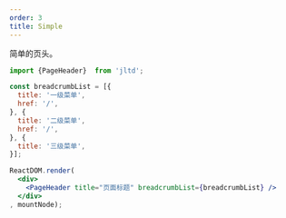 ```yaml
---
order: 3
title: Simple
---
```


简单的页头。

````jsx
import {PageHeader}  from 'jltd';

const breadcrumbList = [{
  title: '一级菜单',
  href: '/',
}, {
  title: '二级菜单',
  href: '/',
}, {
  title: '三级菜单',
}];

ReactDOM.render(
  <div>
    <PageHeader title="页面标题" breadcrumbList={breadcrumbList} />
  </div>
, mountNode);
````

<style>
#scaffold-src-components-PageHeader-demo-simple .code-box-demo {
  background: #f2f4f5;
}
</style>
